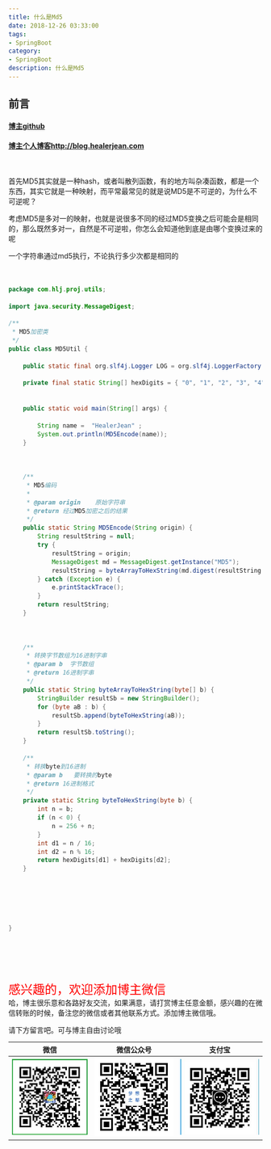 ```yaml
---
title: 什么是Md5
date: 2018-12-26 03:33:00
tags: 
- SpringBoot
category: 
- SpringBoot
description: 什么是Md5
---
```

<!-- image url 
https://raw.githubusercontent.com/HealerJean/HealerJean.github.io/master/blogImages
　　首行缩进


<font  clalss="healerColor" color="red" size="5" >     

</font>

<font  clalss="healerSize"  size="5" >     </font>

-->

## 前言

#### [博主github](https://github.com/HealerJean)
#### [博主个人博客http://blog.healerjean.com](http://HealerJean.github.io)    

​     



首先MD5其实就是一种hash，或者叫散列函数，有的地方叫杂凑函数，都是一个东西，其实它就是一种映射，而平常最常见的就是说MD5是不可逆的，为什么不可逆呢？     

考虑MD5是多对一的映射，也就是说很多不同的经过MD5变换之后可能会是相同的，那么既然多对一，自然是不可逆啦，你怎么会知道他到底是由哪个变换过来的呢     

一个字符串通过md5执行，不论执行多少次都是相同的

     
     
     
```java


package com.hlj.proj.utils;

import java.security.MessageDigest;

/**
 * MD5加密类
 */
public class MD5Util {

	public static final org.slf4j.Logger LOG = org.slf4j.LoggerFactory.getLogger(MD5Util.class);

	private final static String[] hexDigits = { "0", "1", "2", "3", "4", "5", "6", "7", "8", "9", "a", "b", "c", "d", "e", "f" };


	public static void main(String[] args) {

		String name =  "HealerJean" ;
		System.out.println(MD5Encode(name));
	}



	/**
	 * MD5编码
	 *
	 * @param origin    原始字符串
	 * @return 经过MD5加密之后的结果
	 */
	public static String MD5Encode(String origin) {
		String resultString = null;
		try {
			resultString = origin;
			MessageDigest md = MessageDigest.getInstance("MD5");
			resultString = byteArrayToHexString(md.digest(resultString.getBytes("UTF-8")));
		} catch (Exception e) {
			e.printStackTrace();
		}
		return resultString;
	}



	/**
	 * 转换字节数组为16进制字串
	 * @param b  字节数组
	 * @return 16进制字串
	 */
	public static String byteArrayToHexString(byte[] b) {
		StringBuilder resultSb = new StringBuilder();
		for (byte aB : b) {
			resultSb.append(byteToHexString(aB));
		}
		return resultSb.toString();
	}

	/**
	 * 转换byte到16进制
	 * @param b   要转换的byte
	 * @return 16进制格式
	 */
	private static String byteToHexString(byte b) {
		int n = b;
		if (n < 0) {
			n = 256 + n;
		}
		int d1 = n / 16;
		int d2 = n % 16;
		return hexDigits[d1] + hexDigits[d2];
	}






}


```
     
     
     
     
     
<br><br>    
<font  color="red" size="5" >     
感兴趣的，欢迎添加博主微信
 </font>
<br>
哈，博主很乐意和各路好友交流，如果满意，请打赏博主任意金额，感兴趣的在微信转账的时候，备注您的微信或者其他联系方式。添加博主微信哦。    

请下方留言吧。可与博主自由讨论哦

|微信 | 微信公众号|支付宝|
|:-------:|:-------:|:------:|
| ![微信](https://raw.githubusercontent.com/HealerJean/HealerJean.github.io/master/assets/img/tctip/weixin.jpg)|![微信公众号](https://raw.githubusercontent.com/HealerJean/HealerJean.github.io/master/assets/img/my/qrcode_for_gh_a23c07a2da9e_258.jpg)|![支付宝](https://raw.githubusercontent.com/HealerJean/HealerJean.github.io/master/assets/img/tctip/alpay.jpg) |



<!-- Gitalk 评论 start  -->

<link rel="stylesheet" href="https://unpkg.com/gitalk/dist/gitalk.css">
<script src="https://unpkg.com/gitalk@latest/dist/gitalk.min.js"></script> 
<div id="gitalk-container"></div>    
 <script type="text/javascript">
    var gitalk = new Gitalk({
		clientID: `1d164cd85549874d0e3a`,
		clientSecret: `527c3d223d1e6608953e835b547061037d140355`,
		repo: `HealerJean.github.io`,
		owner: 'HealerJean',
		admin: ['HealerJean'],
		id: 'HCNjVXg58ZOGMplh',
    });
    gitalk.render('gitalk-container');
</script> 

<!-- Gitalk end -->

